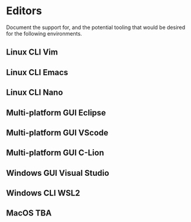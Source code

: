# Editors

Document the support for, and the potential tooling that would be desired for the following environments.

## Linux CLI Vim

## Linux CLI Emacs

## Linux CLI Nano

## Multi-platform GUI Eclipse

## Multi-platform GUI VScode

## Multi-platform GUI C-Lion

## Windows GUI Visual Studio

## Windows CLI WSL2

## MacOS TBA
